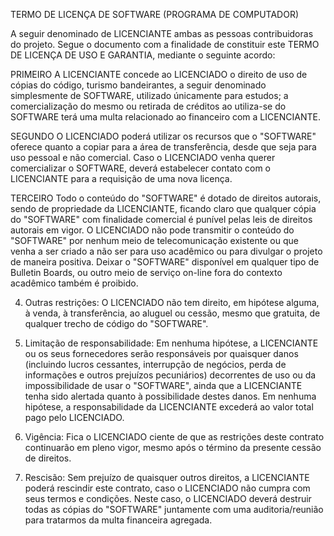TERMO DE LICENÇA DE SOFTWARE (PROGRAMA DE COMPUTADOR)
 
A seguir denominado de LICENCIANTE ambas as pessoas contribuidoras do projeto. 
Segue o documento com a finalidade de constituir este TERMO DE LICENÇA DE USO E GARANTIA, 
mediante o seguinte acordo:

PRIMEIRO
A LICENCIANTE concede ao LICENCIADO o direito de uso de cópias do código, turismo bandeirantes, 
a seguir denominado simplesmente de SOFTWARE, utilizado únicamente para estudos; a comercialização 
do mesmo ou retirada de créditos ao utiliza-se do SOFTWARE terá uma multa relacionado ao financeiro 
com a LICENCIANTE.

SEGUNDO
O LICENCIADO poderá utilizar os recursos que o "SOFTWARE" oferece quanto a copiar para a área de 
transferência, desde que seja para uso pessoal e não comercial. Caso o LICENCIADO venha querer comercializar 
o SOFTWARE, deverá estabelecer contato com o LICENCIANTE para a requisição de uma nova licença.

TERCEIRO
Todo o conteúdo do "SOFTWARE" é dotado de direitos autorais, sendo de propriedade da LICENCIANTE, ficando 
claro que qualquer cópia do "SOFTWARE" com finalidade comercial é punível pelas leis de direitos autorais 
em vigor. O LICENCIADO não pode transmitir o conteúdo do "SOFTWARE" por nenhum meio de telecomunicação existente 
ou que venha a ser criado a não ser para uso acadêmico ou para divulgar o projeto de maneira positiva. Deixar o 
"SOFTWARE" disponível em qualquer tipo de Bulletin Boards, ou outro meio de serviço on-line fora do contexto acadêmico 
também é proibido.

4. Outras restrições:
O LICENCIADO não tem direito, em hipótese alguma, à venda, à transferência, ao aluguel ou cessão, mesmo que gratuita, 
de qualquer trecho de código do "SOFTWARE".

5. Limitação de responsabilidade:
Em nenhuma hipótese, a LICENCIANTE ou os seus fornecedores serão responsáveis por quaisquer danos (incluindo lucros 
cessantes, interrupção de negócios, perda de informações e outros prejuízos pecuniários) decorrentes de uso ou da 
impossibilidade de usar o "SOFTWARE", ainda que a LICENCIANTE tenha sido alertada quanto à possibilidade destes danos. 
Em nenhuma hipótese, a responsabilidade da LICENCIANTE excederá ao valor total pago pelo LICENCIADO.

6. Vigência:
Fica o LICENCIADO ciente de que as restrições deste contrato continuarão em pleno vigor, mesmo após o término da presente 
cessão de direitos.

7. Rescisão:
Sem prejuízo de quaisquer outros direitos, a LICENCIANTE poderá rescindir este contrato, caso o LICENCIADO não cumpra com 
seus termos e condições. Neste caso, o LICENCIADO deverá destruir todas as cópias do "SOFTWARE" juntamente com uma auditoria/reunião 
para tratarmos da multa financeira agregada.
 
